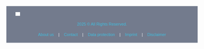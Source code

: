 
<footer style="
  background-color: #737b8d; 
  color: white;
  padding: 1rem 1.5rem;
  font-family: 'Greycliff CF', sans-serif;
  font-size: 0.75em;
  display: flex;
  flex-direction: column;
  gap: 1rem;
">

  <div style="display: flex; align-items: center;">
    <img src='style/eodc_logo_white.png' alt='DEDL Logo' style="height: 10px; margin-right: 12px;">
  </div>

  <div style="text-align: center;">
  <span style="color: #40bee0;">2025</span> <span style="color: #40bee0;">© All Rights Reserved.</span>
</div>
  <div style="display: flex; gap: 0.75rem; #flex-wrap: wrap; justify-content: center;">
    <a href="https://eodc.eu/" style="color: #40bee0; text-decoration: none;">About us</a> |
    <a href="https://eodc.eu/contact/" style="color: #40bee0; text-decoration: none;">Contact</a> |
    <a href="https://eodc.eu/dataprotection/" style="color: #40bee0; text-decoration: none;">Data protection</a> |
    <a href="https://eodc.eu/imprint/" style="color: #40bee0; text-decoration: none;">Imprint</a> |
    <a href="https://eodc.eu/disclaimer/" style="color: #40bee0; text-decoration: none;">Disclaimer</a> 
  </div>
</div>


</footer>

